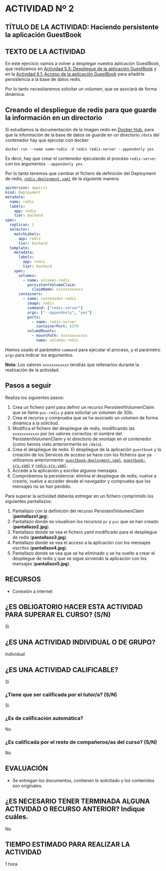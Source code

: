 # ACTIVIDAD Nº 2

## TÍTULO DE LA ACTIVIDAD: Haciendo persistente la aplicación GuestBook 

## TEXTO DE LA ACTIVIDAD

En este ejercicio vamos a volver a desplegar nuestra aplicación GuestBook, que realizamos en [Actividad 5.3: Despliegue de la aplicación GuestBook](../modulo5/actividad3.md) y en la [Actividad 6.1: Acceso de la aplicación GuestBook](../modulo6/actividad1.md) para añadirle persistencia a la base de datos redis.

Por lo tanto necesitaremos solicitar un volumen, que se asociará de forma dinámica.

## Creando el despliegue de redis para que guarde la información en un directorio

Si estudiamos la documentación de la imagen redis en [Docker Hub](https://hub.docker.com/_/redis), para que la información de la base de datos se guarde en un directorio `/data` del contenedor hay que ejecutar con docker:

```
docker run --name some-redis -d redis redis-server --appendonly yes
```

Es decir, hay que crear el contenedor ejecutando el proceso `redis-server` con los argumentos `--appendonly yes`.

Por lo tanto tenemos que cambiar el fichero de definición del Deployment de redis, [`redis-deployment.yaml`](/files/guestbook/plantilla-redis-deployment.yaml) de la siguiente manera:

```yaml
apiVersion: apps/v1
kind: Deployment
metadata:
  name: redis
  labels:
    app: redis
    tier: backend
spec:
  replicas: 1
  selector:
    matchLabels:
      app: redis
      tier: backend
  template:
    metadata:
      labels:
        app: redis
        tier: backend
    spec:
      volumes:
        - name: volumen-redis
          persistentVolumeClaim:
            claimName: xxxxxxxxxxxx
      containers:
        - name: contenedor-redis
          image: redis
          command: ["redis-server"]
          args: ["--appendonly", "yes"]
          ports:
            - name: redis-server
              containerPort: 6379
          volumeMounts:
            - mountPath: xxxxxxxxxxxx
              name: volumen-redis
```
Hemos usado el parámetro `command` para ejecutar el proceso, y el parámetro `args` para indicar los argumentos.

**Nota**: Los valores `xxxxxxxxxxxx` tendrás que rellenarlos durante la realización de la actividad.

## Pasos a seguir

Realiza los siguientes pasos:

1. Crea un fichero yaml para definir un recurso PersistentVolumenClaim que se llame `pvc-redis` y para solicitar un volumen de 3Gb.
2. Crea el recurso y comprueba que se ha asociado un volumen de forma dinámica a la solicitud.
3. Modifica el fichero del despliegue de redis, modificando las `xxxxxxxxxxxx` por los valores correctos: el nombre del PersistentVolumenClaim y el directorio de montaje en el contenedor (como hemos visto anteriormente es `/data`).
4. Crea el despliegue de redis. El despliegue de la aplicación `guestbook` y la creación de los Services de acceso se hace con los ficheros que ya utilizamos anteriormente: [`guestbook-deployment.yaml`](files/guestbook/guestbook-deployment.yaml), [`guestbook-srv.yaml`](files/guestbook/guestbook-srv.yaml) y [`redis-srv.yaml`](files/guestbook/redis-srv.yaml).
5. Accede a la aplicación y escribe algunos mensajes.
6. Comprobemos la persistencia: elimina el despliegue de redis, vuelve a crearlo, vuelve a acceder desde el navegador y comprueba que los mensajes no se han perdido.

Para superar la actividad deberás entregar en un fichero comprimido los siguientes pantallazos:

1. Pantallazo con la definición del recurso PersistentVolumenClaim (**pantallazo1.jpg**).
2. Pantallazo donde se visualicen los recursos `pv` y `pvc` que se han creado (**pantallazo2.jpg**).
3. Pantallazo donde se vea el fichero yaml modificado para el despliegue de redis (**pantallazo3.jpg**).
4. Pantallazo donde se vea el acceso a la aplicación con los mensajes escritos (**pantallazo4.jpg**).
5. Pantallazo donde se vea que se ha eliminado y se ha vuelto a crear el despliegue de redis y que se sigue sirviendo la aplicación con los mensajes (**pantallazo5.jpg**).

## RECURSOS

* Conexión a internet


## ¿ES OBLIGATORIO HACER ESTA ACTIVIDAD PARA SUPERAR EL CURSO? (S/N)

Si

## ¿ES UNA ACTIVIDAD INDIVIDUAL O DE GRUPO?

Individual

## ¿ES UNA ACTIVIDAD CALIFICABLE?

Si

### ¿Tiene que ser calificada por el tutor/a? (S/N) 

Si

### ¿Es de calificación automática?

No

### ¿Es calificada por el resto de compañeros/as del curso? (S/N)

No

## EVALUACIÓN

* Se entregan los documentos, contienen lo solicitado y los contenidos son originales.

## ¿ES NECESARIO TENER TERMINADA ALGUNA ACTIVIDAD O RECURSO ANTERIOR? Indique cuáles.

No

## TIEMPO ESTIMADO PARA REALIZAR LA ACTIVIDAD

1 hora
